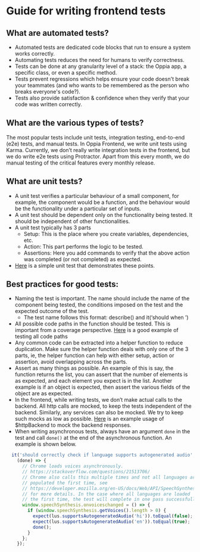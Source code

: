 # Guide for writing frontend tests

## What are automated tests?
- Automated tests are dedicated code blocks that run to ensure a system works correctly.
- Automating tests reduces the need for humans to verify correctness.
- Tests can be done at any granularity level of a stack: the Oppia app, a specific class, or even a specific method.
- Tests prevent regressions which helps ensure your code doesn't break your teammates (and who wants to be remembered as the person who breaks everyone's code?).
- Tests also provide satisfaction & confidence when they verify that your code was written correctly.

## What are the various types of tests?
The most popular tests include unit tests, integration testing, end-to-end (e2e) tests, and manual tests. In Oppia Frontend, we write unit tests using Karma. Currently, we don’t really write integration tests in the frontend, but we do write e2e tests using Protractor. Apart from this every month, we do manual testing of the critical features every monthly release. 

## What are unit tests?
- A unit test verifies a particular behaviour of a small component, for example, the component would be a function, and the behaviour would be the functionality under a particular set of inputs. 
- A unit test should be dependent only on the functionality being tested. It should be independent of other functionalities.
- A unit test typically has 3 parts
     - Setup: This is the place where you create variables, dependencies, etc. 
     - Action: This part performs the logic to be tested. 
     - Assertions: Here you add commands to verify that the above action was completed (or not completed) as expected. 
- [Here](https://github.com/oppia/oppia/blob/17b6e0ff1fc6b88687af92376cb90bf5f247e539/core/templates/dev/head/domain/skill/RubricObjectFactorySpec.ts#L28-L41) is a simple unit test that demonstrates these points.


## Best practices for good tests:
- Naming the test is important. The name should include the name of the component being tested, the conditions imposed on the test and the expected outcome of the test. 
    - The test name follows this format: describe(<component name>) and it(‘should <do this action> when <this condition is imposed>’)
- All possible code paths in the function should be tested. This is important from a coverage perspective. [Here](https://github.com/oppia/oppia/blob/develop/core/templates/dev/head/domain/objects/FractionObjectFactorySpec.ts) is a good example of testing all code paths
- Any common code can be extracted into a helper function to reduce duplication. Make sure the helper function deals with only one of the 3 parts, ie, the helper function can help with either setup, action or assertion, avoid overlapping across the parts.
- Assert as many things as possible. An example of this is say, the function returns the list, you can assert that the number of elements is as expected, and each element you expect is in the list. Another example is if an object is expected, then assert the various fields of the object are as expected.
- In the frontend, while writing tests, we don’t make actual calls to the backend. All http calls are mocked, to keep the tests independent of the backend. Similarly, any services can also be mocked. We try to keep such mocks as low as possible. [Here](https://github.com/oppia/oppia/blob/develop/core/templates/dev/head/domain/learner_dashboard/learner-playlist.service.spec.ts#L27) is an example usage of $httpBackend to mock the backend responses.
- When writing asynchronous tests, always have an argument `done` in the test and call `done()` at the end of the asynchronous function. An example is shown below.
```typescript
  it('should correctly check if language supports autogenerated audio',
    (done) => {
      // Chrome loads voices asynchronously.
      // https://stackoverflow.com/questions/21513706/
      // Chrome also calls this multiple times and not all languages are
      // populated the first time, see
      // https://developer.mozilla.org/en-US/docs/Web/API/SpeechSynthesis
      // for more details. In the case where all languages are loaded
      // the first time, the test will complete in one pass successfully.
      window.speechSynthesis.onvoiceschanged = () => {
        if (window.speechSynthesis.getVoices().length > 0) {
          expect(lus.supportsAutogeneratedAudio('hi')).toEqual(false);
          expect(lus.supportsAutogeneratedAudio('en')).toEqual(true);
          done();
        }
      };
    });
```